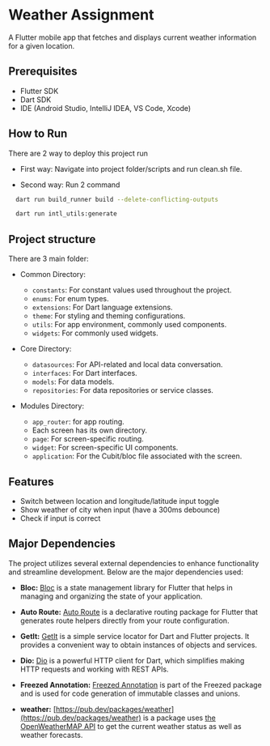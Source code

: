 
# Weather Assignment

A  Flutter mobile app that fetches and displays current weather information for a given location.



## Prerequisites

 - Flutter SDK
 - Dart SDK
 - IDE (Android Studio, IntelliJ IDEA, VS Code, Xcode)


## How to Run

There are 2 way to deploy this project run

- First way: Navigate into project folder/scripts and run clean.sh file.

- Second way: Run 2 command

```bash
  dart run build_runner build --delete-conflicting-outputs
```


```bash
  dart run intl_utils:generate 
```




## Project structure

There are 3 main folder:

- Common Directory:
    - `constants`: For constant values used throughout the project.
    - `enums`: For enum types.
    - `extensions`: For Dart language extensions.
    - `theme`: For styling and theming configurations.
    - `utils`: For app environment, commonly used components.
    - `widgets`: For commonly used widgets.        

- Core Directory:
    - `datasources`: For API-related and local data conversation.
    - `interfaces`: For Dart interfaces.
    - `models`: For data models.
    - `repositories`: For data repositories or service classes.

- Modules Directory:
    - `app_router`: for app routing.
    - Each screen has its own directory.
    - `page`: For screen-specific routing.
    - `widget`: For screen-specific UI components.
    - `application`: For the Cubit/bloc file associated with the screen.
    
## Features

- Switch between location and longitude/latitude input toggle
- Show weather of city when input (have a 300ms debounce)
- Check if input is correct




## Major Dependencies
The project utilizes several external dependencies to enhance functionality and streamline development. Below are the major dependencies used:

- **Bloc:**  [Bloc](https://pub.dev/packages/bloc) is a state management library for Flutter that helps in managing and organizing the state of your application.

- **Auto Route:**  [Auto Route](https://pub.dev/packages/auto_route) is a declarative routing package for Flutter that generates route helpers directly from your route configuration.

- **GetIt:** [GetIt](https://pub.dev/packages/get_it) is a simple service locator for Dart and Flutter projects. It provides a convenient way to obtain instances of objects and services.

- **Dio:**  [Dio](https://pub.dev/packages/dio) is a powerful HTTP client for Dart, which simplifies making HTTP requests and working with REST APIs.

- **Freezed Annotation:** [Freezed Annotation](https://pub.dev/packages/freezed_annotation) is part of the Freezed package and is used for code generation of immutable classes and unions.

-  **weather:** [https://pub.dev/packages/weather](https://pub.dev/packages/weather) is a package uses [the OpenWeatherMAP API](https://openweathermap.org/) to get the current weather status as well as weather forecasts.
